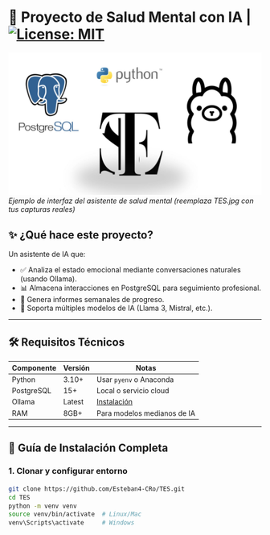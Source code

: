 # 🧠 Proyecto de Salud Mental con IA | [![License: MIT](https://img.shields.io/badge/License-MIT-yellow.svg)](https://opensource.org/licenses/MIT)

![Banner del Proyecto](TES.jpg)  
_Ejemplo de interfaz del asistente de salud mental (reemplaza TES.jpg con tus capturas reales)_

## ✨ ¿Qué hace este proyecto?

Un asistente de IA que:

- ✅ Analiza el estado emocional mediante conversaciones naturales (usando Ollama).
- 📊 Almacena interacciones en PostgreSQL para seguimiento profesional.
- 🔄 Genera informes semanales de progreso.
- 🤖 Soporta múltiples modelos de IA (Llama 3, Mistral, etc.).

---

## 🛠️ Requisitos Técnicos

| Componente | Versión | Notas                            |
| ---------- | ------- | -------------------------------- |
| Python     | 3.10+   | Usar `pyenv` o Anaconda          |
| PostgreSQL | 15+     | Local o servicio cloud           |
| Ollama     | Latest  | [Instalación](https://ollama.ai) |
| RAM        | 8GB+    | Para modelos medianos de IA      |

---

## 🚀 Guía de Instalación Completa

### 1. Clonar y configurar entorno

```bash
git clone https://github.com/Esteban4-CRo/TES.git
cd TES
python -m venv venv
source venv/bin/activate  # Linux/Mac
venv\Scripts\activate     # Windows
```
